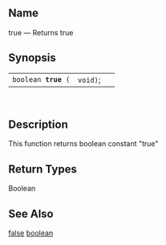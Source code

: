 <div id="xpf_true" class="refentry">

<div class="titlepage">

</div>

<div class="refnamediv">

## Name

true — Returns true

</div>

<div class="refsynopsisdiv">

## Synopsis

<div id="xpf_syn_true" class="funcsynopsis">

|                          |          |     |
|--------------------------|----------|-----|
| `boolean `**`true`**` (` | `void)`; |     |

<div class="funcprototype-spacer">

 

</div>

</div>

</div>

<div id="xpf_desc_true" class="refsect1">

## Description

This function returns boolean constant "true"

</div>

<div id="xpf_ret_true" class="refsect1">

## Return Types

Boolean

</div>

<div id="xpf_seealso_true" class="refsect1">

## See Also

<a href="xpf_false.html" class="link" title="false">false</a>
<a href="xpf_boolean.html" class="link" title="boolean">boolean</a>

</div>

</div>
